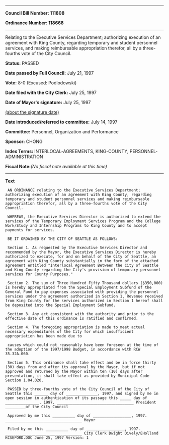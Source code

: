 

********

**Council Bill Number: 111808**
   
**Ordinance Number: 118668**
********

 Relating to the Executive Services Department; authorizing execution of an agreement with King County, regarding temporary and student personnel services, and making reimbursable appropriation therefor, all by a three-fourths vote of the City Council.

**Status:** PASSED
   
**Date passed by Full Council:** July 21, 1997
   
**Vote:** 8-0 (Excused: Podlodowski)
   
**Date filed with the City Clerk:** July 25, 1997
   
**Date of Mayor's signature:** July 25, 1997
   
[(about the signature date)](/~public/approvaldate.htm)
   
   
   
**Date introduced/referred to committee:** July 14, 1997
   
**Committee:** Personnel, Organization and Performance
   
**Sponsor:** CHONG
   
   
**Index Terms:** INTERLOCAL-AGREEMENTS, KING-COUNTY, PERSONNEL-ADMINISTRATION

**Fiscal Note:**_(No fiscal note available at this time)_

********

**Text**
   
```
 AN ORDINANCE relating to the Executive Services Department; authorizing execution of an agreement with King County, regarding temporary and student personnel services and making reimbursable appropriation therefor, all by a three-fourths vote of the City Council.

 WHEREAS, the Executive Services Director is authorized to extend the services of the Temporary Employment Services Program and the College Work/Study and Internship Programs to King County and to accept payments for services.

 BE IT ORDAINED BY THE CITY OF SEATTLE AS FOLLOWS:

 Section 1. As requested by the Executive Services Director and recommended by the Mayor, the Executive Services Director is hereby authorized to execute, for and on behalf of the City of Seattle, an agreement with King County substantially in the form of the attached agreement entitled "Interlocal Agreement Between the City of Seattle and King County regarding the City's provision of temporary personnel services for County Purposes."

 Section 2. The sum of Three Hundred Fifty Thousand dollars ($350,000) is hereby appropriated from the Special Employment Subfund of the General Fund to pay expenses associated with providing the personnel services under the agreement authorized in Section 1. Revenue received from King County for the services authorized in Section 1 hereof shall be deposited into the Special Employment Subfund.

 Section 3. Any act consistent with the authority and prior to the effective date of this ordinance is ratified and confirmed.

 Section 4. The foregoing appropriation is made to meet actual necessary expenditures of the City for which insufficient appropriation has been made due to

 causes which could not reasonably have been foreseen at the time of the adoption of the 1997/1998 Budget, in accordance with RCW 35.32A.060.

 Section 5. This ordinance shall take effect and be in force thirty (30) days from and after its approval by the Mayor, but if not approved and returned by the Mayor within ten (10) days after presentation, it shall take effect as provided by Municipal Code Section 1.04.020.

 PASSED by three-fourths vote of the City Council of the City of Seattle this ______ day of ______________, 1997, and signed by me in open session in authentication of its passage this _____ day of _______________, 1997. __________________________________ President _________of the City Council

 Approved by me this __________ day of _________________, 1997. __________________________________ Mayor

 Filed by me this __________ day of _________________, 1997. __________________________________ City Clerk Dwight Dively/EHolland KCSEPORD.DOC June 25, 1997 Version: 1

```
